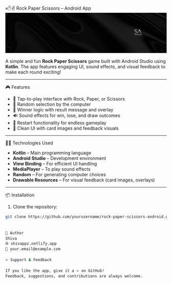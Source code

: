 ✊✋✌️ Rock Paper Scissors – Android App
![banner](banner.png)

A simple and fun **Rock Paper Scissors** game built with Android Studio using **Kotlin**. The app features engaging UI, sound effects, and visual feedback to make each round exciting!

---
 🎮 Features

- 🔘 Tap-to-play interface with Rock, Paper, or Scissors
- 🤖 Random selection by the computer
- 🥇 Winner logic with result message and overlay
- 🔊 Sound effects for win, lose, and draw outcomes
- 🔄 Restart functionality for endless gameplay
- 🎨 Clean UI with card images and feedback visuals

---
 🧑‍💻 Technologies Used

- **Kotlin** – Main programming language
- **Android Studio** – Development environment
- **View Binding** – For efficient UI handling
- **MediaPlayer** – To play sound effects
- **Random** – For generating computer choices
- **Drawable Resources** – For visual feedback (card images, overlays)

---
 📦 Installation

1. Clone the repository:
```bash
git clone https://github.com/yourusername/rock-paper-scissors-android.git


🙌 Author
Shiva
🌐 shivappz.netlify.app
📧 your.email@example.com

⭐️ Support & Feedback

If you like the app, give it a ⭐️ on GitHub!
Feedback, suggestions, and contributions are always welcome.
